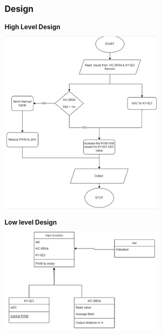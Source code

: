 # Design

## High Level Design

![HighLevelDiagram](https://github.com/shahwar92/M2_CarProtection/blob/main/2_Design/Screenshot%20(58).png)

## Low level Design


![LowLevelDiagram](https://github.com/shahwar92/M2_CarProtection/blob/main/2_Design/Screenshot%20(59).png)


